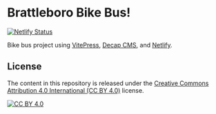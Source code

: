 # Brattleboro Bike Bus!

[![Netlify Status](https://api.netlify.com/api/v1/badges/25ee22d5-2ce1-449c-b229-1923e9950199/deploy-status)](https://app.netlify.com/projects/brattbikebus/deploys)

Bike bus project using [VitePress](https://vitepress.vuejs.org/), [Decap CMS](https://decapcms.org/), and [Netlify](https://www.netlify.com/).


## License

The content in this repository is released under the [Creative Commons Attribution 4.0 International (CC BY 4.0)](http://creativecommons.org/licenses/by/4.0/) license. 

[![CC BY 4.0](https://i.creativecommons.org/l/by/4.0/88x31.png)](http://creativecommons.org/licenses/by/4.0/)
